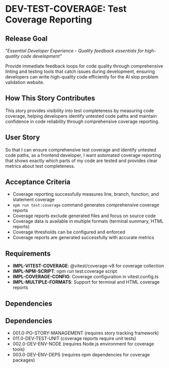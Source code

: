 # DEV-TEST-COVERAGE: Test Coverage Reporting

## Release Goal

_"Essential Developer Experience - Quality feedback essentials for high-quality code development"_

Provide immediate feedback loops for code quality through comprehensive linting and testing tools that catch issues during development, ensuring developers can write high-quality code efficiently for the AI slop problem validation website.

## How This Story Contributes

This story provides visibility into test completeness by measuring code coverage, helping developers identify untested code paths and maintain confidence in code reliability through comprehensive coverage reporting.

## User Story

So that I can ensure comprehensive test coverage and identify untested code paths, as a frontend developer, I want automated coverage reporting that shows exactly which parts of my code are tested and provides clear metrics about test completeness.

## Acceptance Criteria

- Coverage reporting successfully measures line, branch, function, and statement coverage
- `npm run test:coverage` command generates comprehensive coverage reports
- Coverage reports exclude generated files and focus on source code
- Coverage data is available in multiple formats (terminal summary, HTML reports)
- Coverage thresholds can be configured and enforced
- Coverage reports are generated successfully with accurate metrics

## Requirements

- **IMPL-VITEST-COVERAGE**: @vitest/coverage-v8 for coverage collection
- **IMPL-NPM-SCRIPT**: npm run test:coverage script
- **IMPL-COVERAGE-CONFIG**: Coverage configuration in vitest.config.ts
- **IMPL-MULTIPLE-FORMATS**: Support for terminal and HTML coverage reports

## Dependencies

## Dependencies

- 001.0-PO-STORY-MANAGEMENT (requires story tracking framework)
- 011.0-DEV-TEST-UNIT (coverage reports require unit tests)
- 002.0-DEV-ENV-NODE (requires Node.js environment for coverage tools)
- 003.0-DEV-ENV-DEPS (requires npm dependencies for coverage packages)
